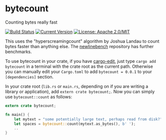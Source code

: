 # bytecount

Counting bytes really fast

[![Build Status](https://travis-ci.org/llogiq/bytecount.svg?branch=master)](https://travis-ci.org/llogiq/bytecount)
[![Current Version](http://meritbadge.herokuapp.com/bytecount)](https://crates.io/crates/bytecount)
[![License: Apache 2.0/MIT](https://img.shields.io/crates/l/bytecount.svg)](#License)

This uses the "hyperscreamingcount" algorithm by Joshua Landau to count bytes
faster than anything else. The [newlinebench](/llogiq/newlinebench) repository
has further benchmarks.

To use bytecount in your crate, if you have
[cargo-edit](/killercup/cargo-edit), just type `cargo add bytecount` in a
terminal with the crate root as the current path. Otherwise you can manually
edit your `Cargo.toml` to add `bytecount = 0.0.1` to your `[dependencies]`
section.

In your crate root (`lib.rs` or `main.rs`, depending on if you are writing a
library or application), add `extern crate bytecount;`. Now you can simply use
`bytecount::count` as follows:

```Rust
extern crate bytecount;

fn main() {
    let mytext = "some potentially large text, perhaps read from disk?";
    let spaces = bytecount::count(mytext.as_bytes(), b' ');
    ..
}
```
